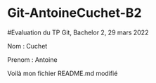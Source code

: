 # Git-AntoineCuchet-B2
#Evaluation du TP Git, Bachelor 2, 29 mars 2022

Nom : Cuchet

Prenom : Antoine

Voilà mon fichier README.md modifié
